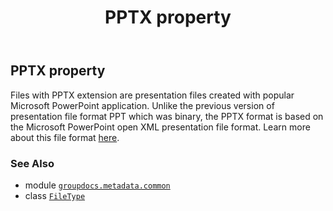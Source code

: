 ﻿---
title: PPTX property
second_title: GroupDocs.Metadata for Python via .NET API References
description: 
type: docs
url: /python-net/groupdocs.metadata.common/filetype/pptx/
is_root: false
weight: 760
---

## PPTX property


Files with PPTX extension are presentation files created with popular Microsoft PowerPoint application.
Unlike the previous version of presentation file format PPT which was binary, the PPTX format is based
on the Microsoft PowerPoint open XML presentation file format. Learn more about this file format
[here](https://wiki.fileformat.com/presentation/pptx/).

### See Also
* module [`groupdocs.metadata.common`](../../)
* class [`FileType`](/metadata/python-net/groupdocs.metadata.common/filetype)
